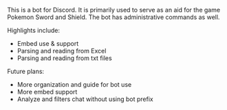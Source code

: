 This is a bot for Discord. It is primarily used to serve as an aid for the game Pokemon Sword and Shield.
The bot has administrative commands as well.

Highlights include:
- Embed use & support
- Parsing and reading from Excel
- Parsing and reading from txt files

Future plans:
- More organization and guide for bot use
- More embed support
- Analyze and filters chat without using bot prefix
